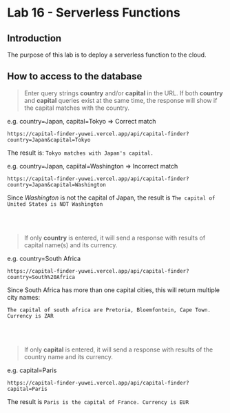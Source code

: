 # Lab 16 - Serverless Functions

## Introduction 
The purpose of this lab is to deploy a serverless function to the cloud.


## How to access to the database
> Enter query strings **country** and/or **capital** in the URL.
If both **country** and **capital** queries exist at the same time, the response will show if the capital matches with the country.

e.g. country=Japan, capital=Tokyo => Correct match

    https://capital-finder-yuwei.vercel.app/api/capital-finder?country=Japan&capital=Tokyo

The result is: ```Tokyo matches with Japan's capital.```


e.g. country=Japan, capiital=Washington => Incorrect match

    https://capital-finder-yuwei.vercel.app/api/capital-finder?country=Japan&capital=Washington

Since *Washington* is not the capital of Japan, the result is ```The capital of United States is NOT Washington```

<br/>
<br/>

> If only **country** is entered, it will send a response with results of capital name(s) and its currency.

e.g. country=South Africa

    https://capital-finder-yuwei.vercel.app/api/capital-finder?country=South%20Africa

Since South Africa has more than one capital cities, this will return multiple city names:

``The capital of south africa are Pretoria, Bloemfontein, Cape Town. Currency is ZAR``

<br/>
<br/>


> If only **capital** is entered, it will send a response with results of the country name and its currency.

e.g. capital=Paris
    
    https://capital-finder-yuwei.vercel.app/api/capital-finder?capital=Paris
    
The result is ```Paris is the capital of France. Currency is EUR```


